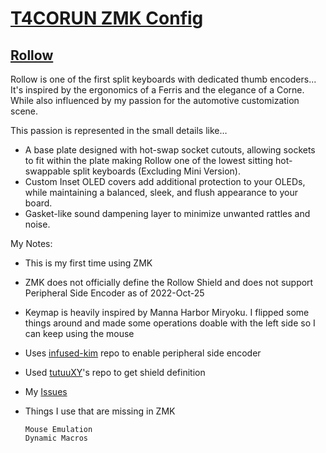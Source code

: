 # [T4CORUN ZMK Config](https://github.com/T4CORUN/zmk-config)

## [Rollow](https://www.barbellboards.com/product/rollow)

Rollow is one of the first split keyboards with dedicated thumb encoders... It's inspired by the ergonomics of a Ferris and the elegance of a Corne. While also influenced by my passion for the automotive customization scene.

This passion is represented in the small details like…

- A base plate designed with hot-swap socket cutouts, allowing sockets to fit within the plate making Rollow one of the lowest sitting hot-swappable split keyboards (Excluding Mini Version).
- Custom Inset OLED covers add additional protection to your OLEDs, while maintaining a balanced, sleek, and flush appearance to your board.
- Gasket-like sound dampening layer to minimize unwanted rattles and noise.

My Notes:

- This is my first time using ZMK
- ZMK does not officially define the Rollow Shield and does not support Peripheral Side Encoder as of 2022-Oct-25
- Keymap is heavily inspired by Manna Harbor Miryoku. I flipped some things around and made some operations doable with the left side so I can keep using the mouse
- Uses [infused-kim](https://github.com/infused-kim) repo to enable peripheral side encoder
- Used [tutuuXY](https://github.com/TutuuXY/zmk-config)'s repo to get shield definition
- My [Issues](https://github.com/T4CORUN/zmk-config/issues)
- Things I use that are missing in ZMK

	```text
	Mouse Emulation
	Dynamic Macros
	```
